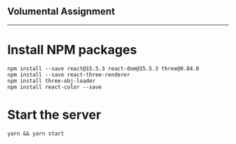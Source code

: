 ## Volumental Assignment
-------
# Install NPM packages

`npm install --save react@15.5.3 react-dom@15.5.3 three@0.84.0` <br>
`npm install --save react-three-renderer` <br>
`npm install three-obj-loader` <br>
`npm install react-color --save`

# Start the server

`yarn && yarn start`
